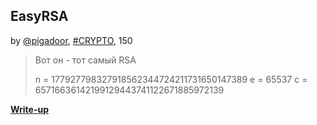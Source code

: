 ## EasyRSA
by [@pigadoor](https://github.com/pigadoor), [#CRYPTO](/README.md#CRYPTO), 150  

> Вот он - тот самый RSA
>
>n = 177927798327918562344724211731650147389
>e = 65537
>c = 65716636142199129443741122671885972139  

**[Write-up](WRITEUP.md)**  